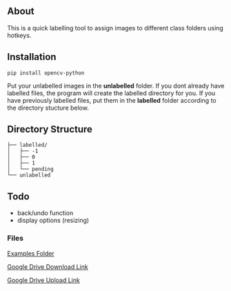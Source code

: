 
## About

This is a quick labelling tool to assign images to different class folders using hotkeys.

## Installation

```
pip install opencv-python
```

Put your unlabelled images in the **unlabelled** folder. If you dont already have labelled files, the program will create the labelled directory for you. If you have previously labelled files, put them in the **labelled** folder according to the directory stucture below.

## Directory Structure
```
├── labelled/
│   ├── -1
│   ├── 0
│   ├── 1
│   └── pending
└── unlabelled
```

## Todo
- back/undo function
- display options (resizing)

### Files

[Examples Folder](https://drive.google.com/drive/folders/1nMODNv71TXuG4nHZfE0ZBY-g2h18jyLo)

[Google Drive Download Link](https://drive.google.com/drive/folders/1Pr1t89pt9HiQzQ-vS9c8jZWTFQ2rAvFH)

[Google Drive Upload Link](https://drive.google.com/drive/folders/1BwrRzwt6KSbsMJq9aPQ71NEn4QI7ODw1)
